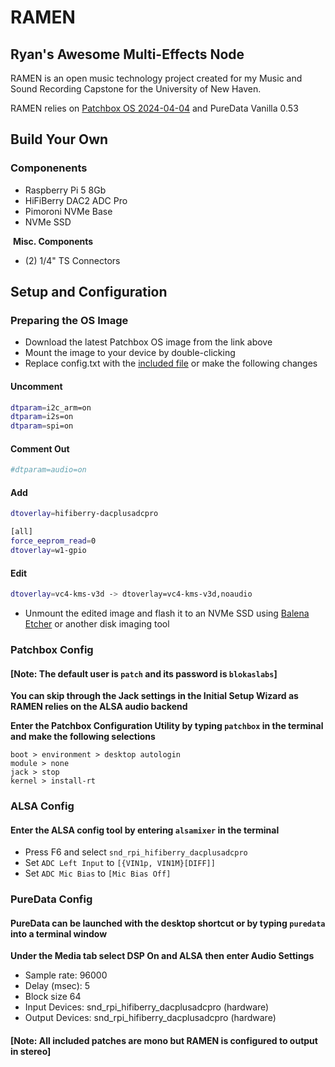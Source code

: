 # RAMEN

## Ryan's Awesome Multi-Effects Node

RAMEN is an open music technology project created for my Music and Sound Recording Capstone for the University of New Haven. 

RAMEN relies on [Patchbox OS 2024-04-04](https://community.blokas.io/t/beta-patchbox-os-bookworm-arm64-2024-04-04/5163) and PureData Vanilla 0.53

## Build Your Own

### Componenents

- Raspberry Pi 5 8Gb
- HiFiBerry DAC2 ADC Pro
- Pimoroni NVMe Base
- NVMe SSD

​	**Misc. Components**

- (2) 1/4" TS Connectors

## Setup and Configuration

### Preparing the OS Image

- Download the latest Patchbox OS image from the link above
- Mount the image to your device by double-clicking
- Replace config.txt with the [included file](./config.txt) or make the following changes

#### Uncomment

```bash 
dtparam=i2c_arm=on
dtparam=i2s=on
dtparam=spi=on
```

#### Comment Out

``` bash
#dtparam=audio=on
```

#### Add

```bash
dtoverlay=hifiberry-dacplusadcpro

[all]
force_eeprom_read=0
dtoverlay=w1-gpio
```

#### Edit

```bash
dtoverlay=vc4-kms-v3d -> dtoverlay=vc4-kms-v3d,noaudio
```

- Unmount the edited image and flash it to an NVMe SSD using [Balena Etcher](https://balenaetcher.io) or another disk imaging tool

### Patchbox Config

#### [**Note:** The default user is `patch` and its password is `blokaslabs`]

**You can skip through the Jack settings in the Initial Setup Wizard as RAMEN relies on the ALSA audio backend**

**Enter the Patchbox Configuration Utility by typing `patchbox` in the terminal and make the following selections** 

```
boot > environment > desktop autologin
module > none
jack > stop
kernel > install-rt
```

### ALSA Config

#### Enter the ALSA config tool by entering `alsamixer` in the terminal

- Press F6 and select `snd_rpi_hifiberry_dacplusadcpro`
- Set `ADC Left Input` to `[{VIN1p, VIN1M}[DIFF]]`
- Set `ADC Mic Bias` to `[Mic Bias Off]`

### PureData Config

#### PureData can be launched with the desktop shortcut or by typing `puredata` into a terminal window

**Under the Media tab select DSP On and ALSA then enter Audio Settings**

- Sample rate: 96000
- Delay (msec): 5
- Block size 64
- Input Devices: snd_rpi_hifiberry_dacplusadcpro (hardware)
- Output Devices: snd_rpi_hifiberry_dacplusadcpro (hardware)

#### [Note: All included patches are mono but RAMEN is configured to output in stereo]
